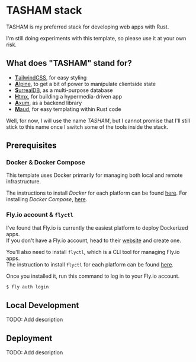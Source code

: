 # TASHAM stack

TASHAM is my preferred stack for developing web apps with Rust.   

I'm still doing experiments with this template, so please use it at your own risk.  

## What does "TASHAM" stand for?

- [**T**ailwindCSS](https://tailwindcss.com/), for easy styling
- [**A**lpine](https://alpinejs.dev/), to get a bit of power to manipulate clientside state
- [**S**urrealDB](https://surrealdb.com/), as a multi-purpose database 
- [**H**tmx](https://htmx.org/), for building a hypermedia-driven app
- [**A**xum](https://docs.rs/axum/latest/axum/), as a backend library
- [**M**aud](https://maud.lambda.xyz/), for easy templating within Rust code 

Well, for now, I will use the name _TASHAM_, but I cannot promise that I'll still stick to this name once 
I switch some of the tools inside the stack.

## Prerequisites

### Docker & Docker Compose

This template uses Docker primarily for managing both local and remote infrastructure.  

The instructions to install _Docker_ for each platform can be found [here](https://docs.docker.com/engine/install/).
For installing _Docker Compose_, [here](https://docs.docker.com/compose/install/linux/#install-the-plugin-manually).

### Fly.io account & `flyctl`

I've found that Fly.io is currently the easiest platform to deploy Dockerized apps.  
If you don't have a Fly.io account, head to their [website](https://fly.io/) and create one.  

You'll also need to install `flyctl`, which is a CLI tool for managing Fly.io apps.  
The instruction to install `flyctl` for each platform can be found [here](https://fly.io/docs/hands-on/install-flyctl/).

Once you installed it, run this command to log in to your Fly.io account.  

```bash
$ fly auth login
```

## Local Development

TODO: Add description

## Deployment

TODO: Add description
